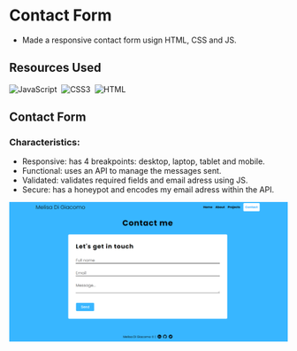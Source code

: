 # Contact Form
* Made a responsive contact form usign HTML, CSS and JS.

## Resources Used
![JavaScript](https://img.shields.io/badge/Javascript-f7df1e?style=for-the-badge&logo=javascript&logoColor=black)&nbsp;
![CSS3](https://img.shields.io/badge/CSS3-00599C?style=for-the-badge&logo=CSS3&logoColor=white)&nbsp; 
![HTML](https://img.shields.io/badge/HTML5-E34F26?style=for-the-badge&logo=html5&logoColor=white)&nbsp;


## Contact Form
### Characteristics:
* Responsive: has 4 breakpoints: desktop, laptop, tablet and mobile.
* Functional: uses an API to manage the messages sent.
* Validated: validates required fields and email adress using JS.
* Secure: has a honeypot and encodes my email adress within the API. 

![ContactPage](./images/contact-melisa.png)
